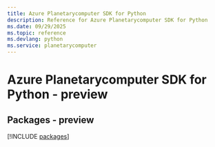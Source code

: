 ```yaml
---
title: Azure Planetarycomputer SDK for Python
description: Reference for Azure Planetarycomputer SDK for Python
ms.date: 09/29/2025
ms.topic: reference
ms.devlang: python
ms.service: planetarycomputer
---
```

# Azure Planetarycomputer SDK for Python - preview
## Packages - preview
[!INCLUDE [packages](planetarycomputer-index.md)]